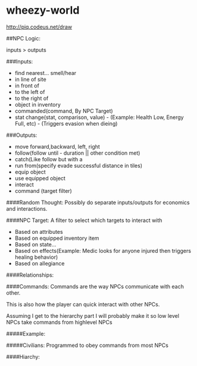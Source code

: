 wheezy-world
============

http://piq.codeus.net/draw

##NPC Logic:

inputs > outputs

###Inputs:
* find nearest... smell/hear
* in line of site
* in front of
* to the left of
* to the right of
* object in inventory
* commanded(command, By NPC Target)
* stat change(stat, comparison, value) - (Example: Health Low, Energy Full, etc) - (Triggers evasion when dieing)


###Outputs:

* move forward,backward, left, right
* follow(follow until - duration || other condition met)
* catch(Like follow but with a
* run from(specify evade successful distance in tiles)
* equip object
* use equipped object
* interact
* command (target filter)

####Random Thought:
Possibly do separate inputs/outputs for economics and interactions.

####NPC Target:
A filter to select which targets to interact with

* Based on attributes
* Based on equipped inventory item
* Based on state...
* Based on effects(Example: Medic looks for anyone injured then triggers healing behavior)
* Based on allegiance


####Relationships:

####Commands:
Commands are the way NPCs communicate with each other.

This is also how the player can quick interact with other NPCs.

Assuming I get to the hierarchy part I will probably make it so low level NPCs take commands from highlevel NPCs

#####Example:


#####Civilians:
Programmed to obey commands from most NPCs

####Hiarchy:
